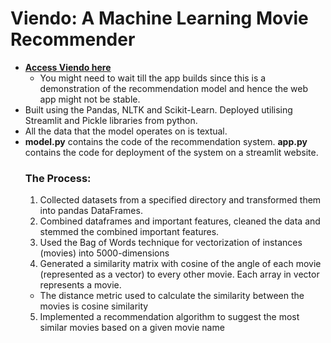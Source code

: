 # Viendo: A Machine Learning Movie Recommender 
- **[Access Viendo here](https://viendo-movie-recommender-bnulati3xkdeugqxvl6rhe.streamlit.app/)**
  - You might need to wait till the app builds since this is a demonstration of the recommendation model and hence the web app might not be stable. 
- Built using the Pandas, NLTK and Scikit-Learn. Deployed utilising Streamlit and Pickle libraries from python.
- All the data that the model operates on is textual.
- **model.py** contains the code of the recommendation system. **app.py** contains the code for deployment of the system on a streamlit website.
  ### The Process:
  1. Collected datasets from a specified directory and transformed them into pandas DataFrames.
  2. Combined dataframes and important features, cleaned the data and stemmed the combined important features.
  3. Used the Bag of Words technique for vectorization of instances (movies) into 5000-dimensions
  4. Generated a similarity matrix with cosine of the angle of each movie (represented as a vector) to every other movie. Each array in vector represents a movie.
  - The distance metric used to calculate the similarity between the movies is cosine similarity
  5. Implemented a recommendation algorithm to suggest the most similar movies based on a given movie name
